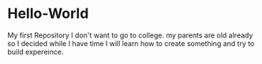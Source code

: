 # Hello-World
My first Repository
I don't want to go to college. my parents are old already so I decided while I have time I will learn how to create something and try to build expereince.
